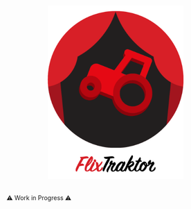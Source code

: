 <div align="center">
	<img height="400" src="media/app-logo.png" alt="FlixTraktor">
	<br>
	<br>
</div>

<p class="center">
⚠️ Work in Progress ⚠️
</p>
